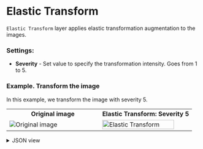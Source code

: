 # Elastic Transform

`Elastic Transform` layer applies elastic transformation augmentation to the images.

### Settings:

- **Severity** - Set value to specify the transformation intensity. Goes from 1 to 5.

### Example. Transform the image

In this example, we transform the image with severity 5.

<table>
<tr>
<td style="text-align:center; width:50%"><strong>Original image</strong></td>
<td style="text-align:center; width:50%"><strong>Elastic Transform: Severity 5</strong></td>
</tr>
<tr>
<td> <img src="https://github.com/supervisely-ecosystem/data-nodes/assets/115161827/c589730f-4dfd-4640-b6d3-265d704d9c92" alt="Original image" /> </td>
<td> <img src="https://github.com/supervisely-ecosystem/data-nodes/assets/115161827/1a2f49c4-7f32-436f-a2fe-a55360dedec0" alt="Elastic Transform" width=91% /> </td>
</tr>
</table>

<details>
  <summary>JSON view</summary>
<pre>
{
    "action": "elastictransform",
    "src": [
        "$images_project_1"
    ],
    "dst": "$elastictransform_2",
    "settings": {
        "severity": 5
    }
}
</pre>
</details>
